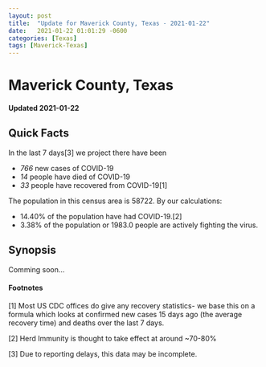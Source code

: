```yaml
---
layout: post
title:  "Update for Maverick County, Texas - 2021-01-22"
date:   2021-01-22 01:01:29 -0600
categories: [Texas]
tags: [Maverick-Texas]
---
```


# Maverick County, Texas
#### Updated 2021-01-22

## Quick Facts

In the last 7 days[3] we project there have been
- *766* new cases of COVID-19
- *14* people have died of COVID-19
- *33* people have recovered from COVID-19[1]

The population in this census area is 58722. By our calculations:
- 14.40% of the population have had COVID-19.[2]
- 3.38% of the population or 1983.0 people are actively fighting the virus.

## Synopsis

Comming soon...


#### Footnotes

[1] Most US CDC offices do give any recovery statistics- we base this on a formula which looks at confirmed new cases
15 days ago (the average recovery time) and deaths over the last 7 days.

[2] Herd Immunity is thought to take effect at around ~70-80%

[3] Due to reporting delays, this data may be incomplete.
 
    